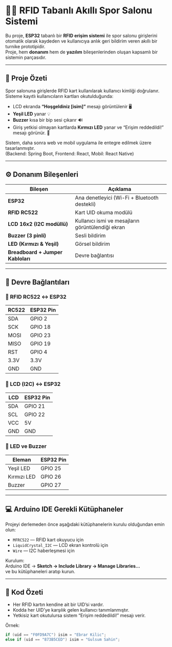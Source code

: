 # 🏋️‍♀️ RFID Tabanlı Akıllı Spor Salonu Sistemi

Bu proje, **ESP32** tabanlı bir **RFID erişim sistemi** ile spor salonu girişlerini otomatik olarak kaydeden ve kullanıcıya anlık geri bildirim veren akıllı bir turnike prototipidir.  
Proje, hem **donanım** hem de **yazılım** bileşenlerinden oluşan kapsamlı bir sistemin parçasıdır.

---

## 🚀 Proje Özeti

Spor salonuna girişlerde RFID kart kullanılarak kullanıcı kimliği doğrulanır.  
Sisteme kayıtlı kullanıcıların kartları okutulduğunda:

- LCD ekranda **“Hoşgeldiniz [isim]”** mesajı görüntülenir 🖥️  
- **Yeşil LED** yanar 💡  
- **Buzzer** kısa bir bip sesi çıkarır 🔊  
- Giriş yetkisi olmayan kartlarda **Kırmızı LED** yanar ve “Erişim reddedildi!” mesajı görünür. 🚫  

Sistem, daha sonra web ve mobil uygulama ile entegre edilmek üzere tasarlanmıştır.  
(Backend: Spring Boot, Frontend: React, Mobil: React Native)

---

## ⚙️ Donanım Bileşenleri

| Bileşen | Açıklama |
|----------|----------|
| **ESP32** | Ana denetleyici (Wi-Fi + Bluetooth destekli) |
| **RFID RC522** | Kart UID okuma modülü |
| **LCD 16x2 (I2C modüllü)** | Kullanıcı ismi ve mesajların görüntülendiği ekran |
| **Buzzer (3 pinli)** | Sesli bildirim |
| **LED (Kırmızı & Yeşil)** | Görsel bildirim |
| **Breadboard + Jumper Kabloları** | Devre bağlantısı |

---

## 🔌 Devre Bağlantıları

### 🔹 RFID RC522 ↔️ ESP32
| RC522 | ESP32 Pin |
|-------|------------|
| SDA | GPIO 2 |
| SCK | GPIO 18 |
| MOSI | GPIO 23 |
| MISO | GPIO 19 |
| RST | GPIO 4 |
| 3.3V | 3.3V |
| GND | GND |

### 🔹 LCD (I2C) ↔️ ESP32
| LCD | ESP32 Pin |
|------|------------|
| SDA | GPIO 21 |
| SCL | GPIO 22 |
| VCC | 5V |
| GND | GND |

### 🔹 LED ve Buzzer
| Eleman | ESP32 Pin |
|---------|------------|
| Yeşil LED | GPIO 25 |
| Kırmızı LED | GPIO 26 |
| Buzzer | GPIO 27 |

---

## 💻 Arduino IDE Gerekli Kütüphaneler

Projeyi derlemeden önce aşağıdaki kütüphanelerin kurulu olduğundan emin olun:

- `MFRC522` — RFID kart okuyucu için  
- `LiquidCrystal_I2C` — LCD ekran kontrolü için  
- `Wire` — I2C haberleşmesi için  

Kurulum:  
Arduino IDE → **Sketch → Include Library → Manage Libraries…**  
ve bu kütüphaneleri aratıp kurun.

---

## 🔧 Kod Özeti

- Her RFID kartın kendine ait bir UID’si vardır.  
- Kodda her UID’ye karşılık gelen kullanıcı tanımlanmıştır.  
- Yetkisiz kart okutulursa sistem “Erişim reddedildi!” mesajı verir.  

Örnek:
```cpp
if (uid == "F0FD9A7C") isim = "Ebrar Kilic";
else if (uid == "873B5CED") isim = "Gulsum Sahin";
